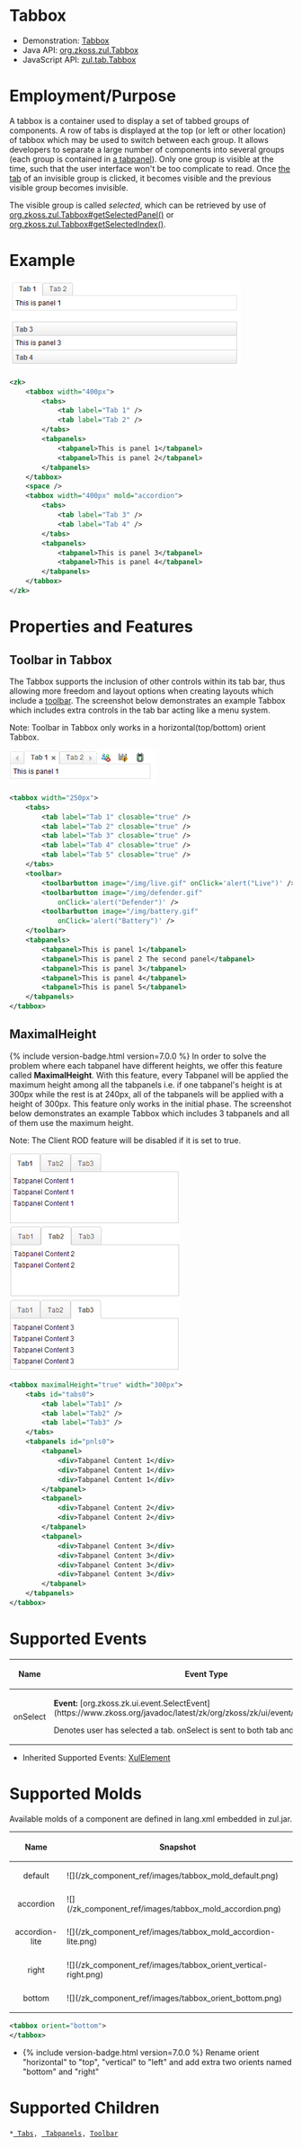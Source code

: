

# Tabbox

- Demonstration: [Tabbox](http://www.zkoss.org/zkdemo/tabbox)
- Java API: [org.zkoss.zul.Tabbox](https://www.zkoss.org/javadoc/latest/zk/org/zkoss/zul/Tabbox.html)
- JavaScript API: [zul.tab.Tabbox](https://www.zkoss.org/javadoc/latest/jsdoc/classes/zul.tab.Tabbox.html)


# Employment/Purpose

A tabbox is a container used to display a set of tabbed groups of
components. A row of tabs is displayed at the top (or left or other
location) of tabbox which may be used to switch between each group. It
allows developers to separate a large number of components into several
groups (each group is contained in [a tabpanel]({{site.baseurl}}/zk_component_ref/tabbox/tabpanel)).
Only one group is visible at the time, such that the user interface
won't be too complicate to read. Once [the tab]({{site.baseurl}}/zk_component_ref/tabbox/tab) of an
invisible group is clicked, it becomes visible and the previous visible
group becomes invisible.

The visible group is called *selected*, which can be retrieved by use of
[org.zkoss.zul.Tabbox#getSelectedPanel()](https://www.zkoss.org/javadoc/latest/zk/org/zkoss/zul/Tabbox.html#getSelectedPanel()) or
[org.zkoss.zul.Tabbox#getSelectedIndex()](https://www.zkoss.org/javadoc/latest/zk/org/zkoss/zul/Tabbox.html#getSelectedIndex()).

# Example

![](/zk_component_ref/images/ZKComRef_Tabbox_Examples.PNG)

```xml
<zk>
    <tabbox width="400px">
        <tabs>
            <tab label="Tab 1" />
            <tab label="Tab 2" />
        </tabs>
        <tabpanels>
            <tabpanel>This is panel 1</tabpanel>
            <tabpanel>This is panel 2</tabpanel>
        </tabpanels>
    </tabbox>
    <space />
    <tabbox width="400px" mold="accordion">
        <tabs>
            <tab label="Tab 3" />
            <tab label="Tab 4" />
        </tabs>
        <tabpanels>
            <tabpanel>This is panel 3</tabpanel>
            <tabpanel>This is panel 4</tabpanel>
        </tabpanels>
    </tabbox>
</zk>
```

# Properties and Features

## Toolbar in Tabbox

The Tabbox supports the inclusion of other controls within its tab bar,
thus allowing more freedom and layout options when creating layouts
which include a
[toolbar]({{site.baseurl}}/zk_component_ref/toolbar).
The screenshot below demonstrates an example Tabbox which includes extra
controls in the tab bar acting like a menu system.

Note: Toolbar in Tabbox only works in a horizontal(top/bottom) orient
Tabbox.

![](/zk_component_ref/images/ZKComRef_Tabbox_Toolbar_Examples.png)

```xml
<tabbox width="250px">
    <tabs>
        <tab label="Tab 1" closable="true" />
        <tab label="Tab 2" closable="true" />
        <tab label="Tab 3" closable="true" />
        <tab label="Tab 4" closable="true" />
        <tab label="Tab 5" closable="true" />
    </tabs>
    <toolbar>
        <toolbarbutton image="/img/live.gif" onClick='alert("Live")' />
        <toolbarbutton image="/img/defender.gif"
            onClick='alert("Defender")' />
        <toolbarbutton image="/img/battery.gif"
            onClick='alert("Battery")' />
    </toolbar>
    <tabpanels>
        <tabpanel>This is panel 1</tabpanel>
        <tabpanel>This is panel 2 The second panel</tabpanel>
        <tabpanel>This is panel 3</tabpanel>
        <tabpanel>This is panel 4</tabpanel>
        <tabpanel>This is panel 5</tabpanel>
    </tabpanels>
</tabbox>
```

## MaximalHeight

{% include version-badge.html version=7.0.0 %} In order to solve the problem where
each tabpanel have different heights, we offer this feature called
**MaximalHeight**. With this feature, every Tabpanel will be applied the
maximum height among all the tabpanels i.e. if one tabpanel's height is
at 300px while the rest is at 240px, all of the tabpanels will be
applied with a height of 300px. This feature only works in the initial
phase. The screenshot below demonstrates an example Tabbox which
includes 3 tabpanels and all of them use the maximum height.

Note: The Client ROD feature will be disabled if it is set to true.

![](/zk_component_ref/images/tabbox_maximalHeight_0.png)![](/zk_component_ref/images/tabbox_maximalHeight_1.png)![](/zk_component_ref/images/tabbox_maximalHeight_2.png)

```xml
<tabbox maximalHeight="true" width="300px">
    <tabs id="tabs0">
        <tab label="Tab1" />
        <tab label="Tab2" />
        <tab label="Tab3" />
    </tabs>
    <tabpanels id="pnls0">
        <tabpanel>
            <div>Tabpanel Content 1</div>
            <div>Tabpanel Content 1</div>
            <div>Tabpanel Content 1</div>
        </tabpanel>
        <tabpanel>
            <div>Tabpanel Content 2</div>
            <div>Tabpanel Content 2</div>
        </tabpanel>
        <tabpanel>
            <div>Tabpanel Content 3</div>
            <div>Tabpanel Content 3</div>
            <div>Tabpanel Content 3</div>
            <div>Tabpanel Content 3</div>
        </tabpanel>
    </tabpanels>
</tabbox>
```

# Supported Events

<table>
<thead>
<tr class="header">
<th><center>
<p>Name</p>
</center></th>
<th><center>
<p>Event Type</p>
</center></th>
</tr>
</thead>
<tbody>
<tr class="odd">
<td><center>
<p>onSelect</p>
</center></td>
<td><p><strong>Event:</strong>
[org.zkoss.zk.ui.event.SelectEvent](https://www.zkoss.org/javadoc/latest/zk/org/zkoss/zk/ui/event/SelectEvent.html)</p>
<p>Denotes user has selected a tab. onSelect is sent to both tab and
tabbox.</p></td>
</tr>
</tbody>
</table>

- Inherited Supported Events: [ XulElement]({{site.baseurl}}/zk_component_ref/base_components/xulelement#Supported_Events)

# Supported Molds

Available molds of a component are defined in lang.xml embedded in
zul.jar.

<table>
<thead>
<tr class="header">
<th><center>
<p>Name</p>
</center></th>
<th><center>
<p>Snapshot</p>
</center></th>
</tr>
</thead>
<tbody>
<tr class="odd">
<td><center>
<p>default</p>
</center></td>
<td>![](/zk_component_ref/images/tabbox_mold_default.png)</td>
</tr>
<tr class="even">
<td><center>
<p>accordion</p>
</center></td>
<td>![](/zk_component_ref/images/tabbox_mold_accordion.png)</td>
</tr>
<tr class="odd">
<td><center>
<p>accordion-lite</p>
</center></td>
<td><p>![](/zk_component_ref/images/tabbox_mold_accordion-lite.png)</td>
</tr>
<tr class="odd">
<td><center>
<p>right</p>
</center></td>
<td>![](/zk_component_ref/images/tabbox_orient_vertical-right.png)</td>
</tr>
<tr class="even">
<td><center>
<p>bottom</p>
</center></td>
<td>![](/zk_component_ref/images/tabbox_orient_bottom.png‎)</td>
</tr>
</tbody>
</table>

```xml
<tabbox orient="bottom">
</tabbox>
```

- {% include version-badge.html version=7.0.0 %} Rename orient "horizontal" to
  "top", "vertical" to "left" and add extra two orients named "bottom"
  and "right"

# Supported Children

`*`[` Tabs`]({{site.baseurl}}/zk_component_ref/tabbox/tabs)`, `[` Tabpanels`]({{site.baseurl}}/zk_component_ref/tabbox/tabpanels)`, `[`Toolbar`]({{site.baseurl}}/zk_component_ref/toolbar)


